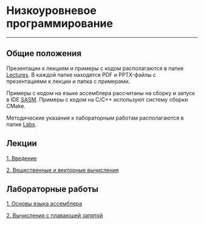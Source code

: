 # Низкоуровневое программирование

---

## Общие положения


Презентации к лекциям и примеры с кодом располагаются
в папке [Lectures](Lectures). В каждой папке 
находятся PDF и PPTX-файлы с презентациями к лекции и папка с примерами.

Примеры с кодом на языке ассемблера рассчитаны на
сборку и запуск в IDE [SASM](https://dman95.github.io/SASM/).
Примеры с кодом на C/C++ используют систему сборки CMake.

Методические указания к лабораторным работам
располагаются в папке [Labs](Labs).

## Лекции

[1. Введение](Lectures/1.Introduction)

[2. Вещественные и векторные вычисления](Lectures/2.FPU_and_SIMD)




## Лабораторные работы

[1. Основы языка ассемблера](Labs/1)

[2. Вычисления с плавающей запятой](Labs/2)